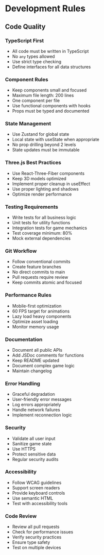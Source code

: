 # Development Rules

## Code Quality

### TypeScript First
- All code must be written in TypeScript
- No `any` types allowed
- Use strict type checking
- Define interfaces for all data structures

### Component Rules
- Keep components small and focused
- Maximum file length: 200 lines
- One component per file
- Use functional components with hooks
- Props must be typed and documented

### State Management
- Use Zustand for global state
- Local state with useState when appropriate
- No prop drilling beyond 2 levels
- State updates must be immutable

### Three.js Best Practices
- Use React-Three-Fiber components
- Keep 3D models optimized
- Implement proper cleanup in useEffect
- Use proper lighting and shadows
- Optimize render performance

### Testing Requirements
- Write tests for all business logic
- Unit tests for utility functions
- Integration tests for game mechanics
- Test coverage minimum: 80%
- Mock external dependencies

### Git Workflow
- Follow conventional commits
- Create feature branches
- No direct commits to main
- Pull requests require review
- Keep commits atomic and focused

### Performance Rules
- Mobile-first optimization
- 60 FPS target for animations
- Lazy load heavy components
- Optimize asset loading
- Monitor memory usage

### Documentation
- Document all public APIs
- Add JSDoc comments for functions
- Keep README updated
- Document complex game logic
- Maintain changelog

### Error Handling
- Graceful degradation
- User-friendly error messages
- Log errors appropriately
- Handle network failures
- Implement reconnection logic

### Security
- Validate all user input
- Sanitize game state
- Use HTTPS
- Protect sensitive data
- Regular security audits

### Accessibility
- Follow WCAG guidelines
- Support screen readers
- Provide keyboard controls
- Use semantic HTML
- Test with accessibility tools

### Code Review
- Review all pull requests
- Check for performance issues
- Verify security practices
- Ensure type safety
- Test on multiple devices 